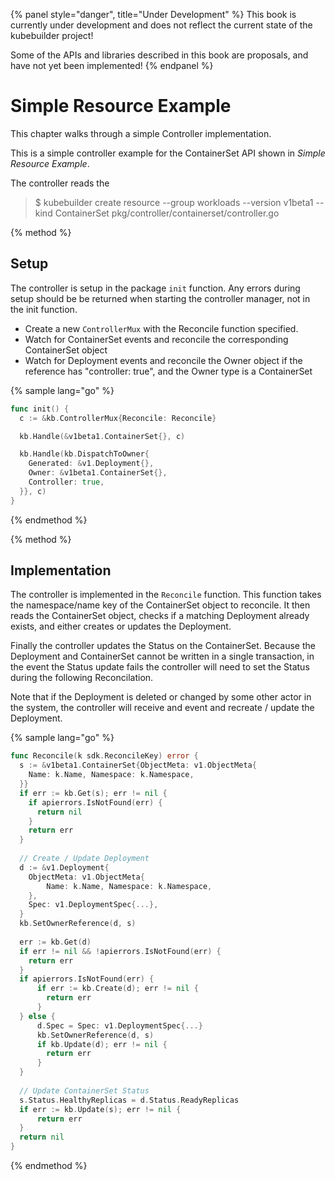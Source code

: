 {% panel style="danger", title="Under Development" %}
This book is currently under development and does not reflect the current state of
the kubebuilder project!

Some of the APIs and libraries described in this book are proposals, and have not yet
been implemented!
{% endpanel %}

# Simple Resource Example

This chapter walks through a simple Controller implementation.

This is a simple controller example for the ContainerSet API shown in *Simple Resource Example*.

The controller reads the 

> $ kubebuilder create resource --group workloads --version v1beta1 --kind ContainerSet
> pkg/controller/containerset/controller.go

{% method %}
## Setup

The controller is setup in the package `init` function.  Any errors during setup should be
be returned when starting the controller manager, not in the init function.

- Create a new `ControllerMux` with the Reconcile function specified.
- Watch for ContainerSet events and reconcile the corresponding ContainerSet object
- Watch for Deployment events and reconcile the Owner object if the reference has "controller: true",
  and the Owner type is a ContainerSet

{% sample lang="go" %}
```go
func init() {
  c := &kb.ControllerMux{Reconcile: Reconcile}

  kb.Handle(&v1beta1.ContainerSet{}, c)

  kb.Handle(kb.DispatchToOwner{
  	Generated: &v1.Deployment{},
  	Owner: &v1beta1.ContainerSet{},
  	Controller: true,
  }}, c)
}
```
{% endmethod %}

{% method %}
## Implementation

The controller is implemented in the `Reconcile` function.  This function takes the namespace/name
key of the ContainerSet object to reconcile.  It then reads the ContainerSet object, checks
if a matching Deployment already exists, and either creates or updates the Deployment.

Finally the controller updates the Status on the ContainerSet.  Because the Deployment and ContainerSet
cannot be written in a single transaction, in the event the Status update fails the controller will
need to set the Status during the following Reconcilation.

Note that if the Deployment is deleted or changed by some other actor in the system, the controller
will receive and event and recreate / update the Deployment.

{% sample lang="go" %}

```go
func Reconcile(k sdk.ReconcileKey) error {
  s := &v1beta1.ContainerSet{ObjectMeta: v1.ObjectMeta{
  	Name: k.Name, Namespace: k.Namespace,
  }}
  if err := kb.Get(s); err != nil {
    if apierrors.IsNotFound(err) {
      return nil
    }
    return err
  }
  
  // Create / Update Deployment
  d := &v1.Deployment{
  	ObjectMeta: v1.ObjectMeta{
      	Name: k.Name, Namespace: k.Namespace,
    },
    Spec: v1.DeploymentSpec{...},
  }
  kb.SetOwnerReference(d, s)
  
  err := kb.Get(d)
  if err != nil && !apierrors.IsNotFound(err) {
    return err
  }
  if apierrors.IsNotFound(err) {
      if err := kb.Create(d); err != nil {
        return err
      }  	
  } else {
      d.Spec = Spec: v1.DeploymentSpec{...}
      kb.SetOwnerReference(d, s)
      if kb.Update(d); err != nil {
        return err
      }  
  }
  
  // Update ContainerSet Status
  s.Status.HealthyReplicas = d.Status.ReadyReplicas
  if err := kb.Update(s); err != nil {
      return err
  }
  return nil
}
```
{% endmethod %}


